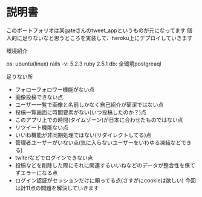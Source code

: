 # 説明書

このポートフォリオは某gateさんのtweet_appというものが元になってます
個人的に足りないなと思うところを実装して、heroku上にデプロイしていきます

環境紹介

os: ubuntu(linux)
rails -v: 5.2.3
ruby 2.5.1
db: 全環境postgreaql


足りない所

* フォローフォロワー機能がない点
* 画像投稿できない点
* ユーザー一覧で画像と名前しかなく自己紹介が簡潔ではない点
* 投稿一覧画面に時間要素がない(いつ投稿したのか？)点
* このアプリ上での時間(タイムゾーン)が日本に合わせたものではない点
* リツイート機能ない点
* いいね機能が非同期処理ではない(リダイレクトしてる)点
* 管理者ユーザーがいない点(気に入らないユーザーをいわゆる凍結などできる)
* twiterなどでログインできない点
* 投稿などを削除した際にそれに関連するいいねなどのデータが整合性を保てずエラーになる点
* ログイン認証がセッションだけに頼ってる点(さすがにcookieは欲しい)
今回は計11点の問題を解決していきます
